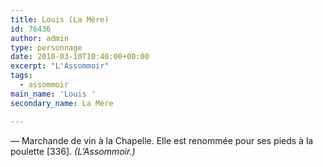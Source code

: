 ```yaml
---
title: Louis (La Mère)
id: 76436
author: admin
type: personnage
date: 2010-03-10T10:40:00+00:00
excerpt: "L'Assommoir"
tags:
  - assommoir
main_name: 'Louis '
secondary_name: La Mère

---
```

— Marchande de vin à la Chapelle. Elle est renommée pour ses pieds à la poulette [336]. _(L&rsquo;Assommoir.)_